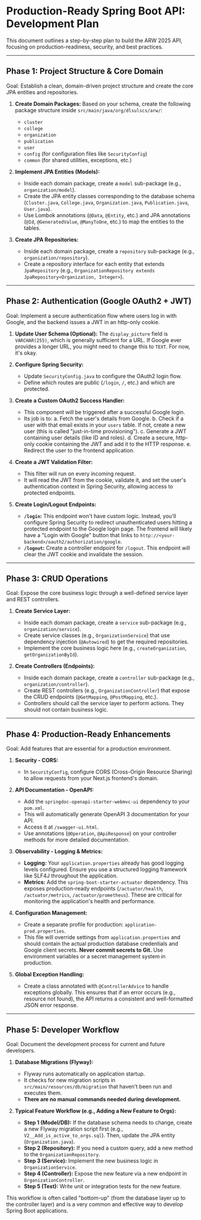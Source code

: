 # Production-Ready Spring Boot API: Development Plan

This document outlines a step-by-step plan to build the ARW 2025 API, focusing on production-readiness, security, and best practices.

---

## Phase 1: Project Structure & Core Domain

Goal: Establish a clean, domain-driven project structure and create the core JPA entities and repositories.

1.  **Create Domain Packages:** Based on your schema, create the following package structure inside `src/main/java/org/dlsulscs/arw/`:
    - `cluster`
    - `college`
    - `organization`
    - `publication`
    - `user`
    - `config` (for configuration files like `SecurityConfig`)
    - `common` (for shared utilities, exceptions, etc.)

2.  **Implement JPA Entities (Models):**
    - Inside each domain package, create a `model` sub-package (e.g., `organization/model`).
    - Create the JPA entity classes corresponding to the database schema (`Cluster.java`, `College.java`, `Organization.java`, `Publication.java`, `User.java`).
    - Use Lombok annotations (`@Data`, `@Entity`, etc.) and JPA annotations (`@Id`, `@GeneratedValue`, `@ManyToOne`, etc.) to map the entities to the tables.

3.  **Create JPA Repositories:**
    - Inside each domain package, create a `repository` sub-package (e.g., `organization/repository`).
    - Create a repository interface for each entity that extends `JpaRepository` (e.g., `OrganizationRepository extends JpaRepository<Organization, Integer>`).

---

## Phase 2: Authentication (Google OAuth2 + JWT)

Goal: Implement a secure authentication flow where users log in with Google, and the backend issues a JWT in an http-only cookie.

1.  **Update User Schema (Optional):** The `display_picture` field is `VARCHAR(255)`, which is generally sufficient for a URL. If Google ever provides a longer URL, you might need to change this to `TEXT`. For now, it's okay.

2.  **Configure Spring Security:**
    - Update `SecurityConfig.java` to configure the OAuth2 login flow.
    - Define which routes are public (`/login`, `/`, etc.) and which are protected.

3.  **Create a Custom OAuth2 Success Handler:**
    - This component will be triggered after a successful Google login.
    - Its job is to:
        a. Fetch the user's details from Google.
        b. Check if a user with that email exists in your `users` table. If not, create a new user (this is called "just-in-time provisioning").
        c. Generate a JWT containing user details (like ID and roles).
        d. Create a secure, http-only cookie containing the JWT and add it to the HTTP response.
        e. Redirect the user to the frontend application.

4.  **Create a JWT Validation Filter:**
    - This filter will run on every incoming request.
    - It will read the JWT from the cookie, validate it, and set the user's authentication context in Spring Security, allowing access to protected endpoints.

5.  **Create Login/Logout Endpoints:**
    - **`/login`:** This endpoint won't have custom logic. Instead, you'll configure Spring Security to redirect unauthenticated users hitting a protected endpoint to the Google login page. The frontend will likely have a "Login with Google" button that links to `http://<your-backend>/oauth2/authorization/google`.
    - **`/logout`:** Create a controller endpoint for `/logout`. This endpoint will clear the JWT cookie and invalidate the session.

---

## Phase 3: CRUD Operations

Goal: Expose the core business logic through a well-defined service layer and REST controllers.

1.  **Create Service Layer:**
    - Inside each domain package, create a `service` sub-package (e.g., `organization/service`).
    - Create service classes (e.g., `OrganizationService`) that use dependency injection (`@Autowired`) to get the required repositories.
    - Implement the core business logic here (e.g., `createOrganization`, `getOrganizationById`).

2.  **Create Controllers (Endpoints):**
    - Inside each domain package, create a `controller` sub-package (e.g., `organization/controller`).
    - Create REST controllers (e.g., `OrganizationController`) that expose the CRUD endpoints (`@GetMapping`, `@PostMapping`, etc.).
    - Controllers should call the service layer to perform actions. They should not contain business logic.

---

## Phase 4: Production-Ready Enhancements

Goal: Add features that are essential for a production environment.

1.  **Security - CORS:**
    - In `SecurityConfig`, configure CORS (Cross-Origin Resource Sharing) to allow requests from your Next.js frontend's domain.

2.  **API Documentation - OpenAPI:**
    - Add the `springdoc-openapi-starter-webmvc-ui` dependency to your `pom.xml`.
    - This will automatically generate OpenAPI 3 documentation for your API.
    - Access it at `/swagger-ui.html`.
    - Use annotations (`@Operation`, `@ApiResponse`) on your controller methods for more detailed documentation.

3.  **Observability - Logging & Metrics:**
    - **Logging:** Your `application.properties` already has good logging levels configured. Ensure you use a structured logging framework like SLF4J throughout the application.
    - **Metrics:** Add the `spring-boot-starter-actuator` dependency. This exposes production-ready endpoints (`/actuator/health`, `/actuator/metrics`, `/actuator/prometheus`). These are critical for monitoring the application's health and performance.

4.  **Configuration Management:**
    - Create a separate profile for production: `application-prod.properties`.
    - This file will override settings from `application.properties` and should contain the actual production database credentials and Google client secrets. **Never commit secrets to Git.** Use environment variables or a secret management system in production.

5.  **Global Exception Handling:**
    - Create a class annotated with `@ControllerAdvice` to handle exceptions globally. This ensures that if an error occurs (e.g., resource not found), the API returns a consistent and well-formatted JSON error response.

---

## Phase 5: Developer Workflow

Goal: Document the development process for current and future developers.

1.  **Database Migrations (Flyway):**
    - Flyway runs automatically on application startup.
    - It checks for new migration scripts in `src/main/resources/db/migration` that haven't been run and executes them.
    - **There are no manual commands needed during development.**

2.  **Typical Feature Workflow (e.g., Adding a New Feature to Orgs):**
    - **Step 1 (Model/DB):** If the database schema needs to change, create a new Flyway migration script first (e.g., `V2__Add_is_active_to_orgs.sql`). Then, update the JPA entity (`Organization.java`).
    - **Step 2 (Repository):** If you need a custom query, add a new method to the `OrganizationRepository`.
    - **Step 3 (Service):** Implement the new business logic in `OrganizationService`.
    - **Step 4 (Controller):** Expose the new feature via a new endpoint in `OrganizationController`.
    - **Step 5 (Test):** Write unit or integration tests for the new feature.

This workflow is often called "bottom-up" (from the database layer up to the controller layer) and is a very common and effective way to develop Spring Boot applications.
